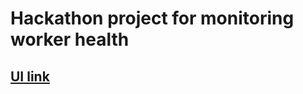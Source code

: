 # Hackathon project for monitoring worker health

## [UI link](https://github.com/archit1012/ErgoTechUI)